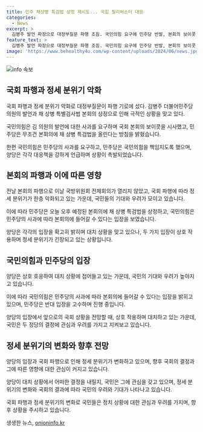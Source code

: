```yaml
---
title: 민주 채상병 특검법 상정 재시도... 국힘 필리버스터 대응
categories:
  - News
excerpt: >
  김병주 발언 파장으로 대정부질문 파행 조짐. 국민의힘 요구에 민주당 반발, 본회의 보이콧 방침. 사과 없이도 특검법 상정 가능성 열어둠. 정세균 총리와 여당, 야당 간 갈등 고조.
feature_text: >
  김병주 발언 파장으로 대정부질문 파행 조짐. 국민의힘 요구에 민주당 반발, 본회의 보이콧 방침. 사과 없이도 특검법 상정 가능성 열어둠. 정세균 총리와 여당, 야당 간 갈등 고조.
image: 'https://www.behealthy4u.com/wp-content/uploads/2024/06/news.jpg'
---
```


<p><img src="https://www.behealthy4u.com/wp-content/uploads/2024/06/news.jpg" alt="info 속보" /></p>

<h2 data-ke-size="size26">국회 파행과 정세 분위기 악화</h2>

<p>국회 파행과 정세 분위기 악화로 대정부질문이 파행 기로에 섰다. 김병주 더불어민주당 의원의 발언과 채 상병 특별검사법 본회의 상정으로 인해 극적인 상황을 맞고 있다.</p>

<p data-ke-size="size16">국민의힘은 김 의원의 발언에 대한 사과를 요구하며 국회 본회의 보이콧을 시사했고, 민주당은 무조건 본회의에 채 상병 특검법을 올린다는 방침을 밝혔습니다.</p>

<p data-ke-size="size16">한편 국민의힘은 민주당의 사과를 요구하고, 민주당은 국민의힘을 책임지도록 했으며, 양당은 각각 대응책을 강하게 언급하며 상황이 촉발되었습니다. </p>

<h2 data-ke-size="size26">본회의 파행과 이에 따른 영향</h2>

<p>전날 본회의 파행으로 이날 국방위원회 전체회의가 열리지 않았고, 국회 파행에 따라 정세 분위기가 한층 악화되고 있는 가운데, 국민들의 기대와 우려가 모이고 있습니다.</p>

<p data-ke-size="size16">이에 따라 민주당은 오늘 오후 예정된 본회의에 채 상병 특검법을 상정하고, 국민의힘은 민주당의 사과에 따라 본회의에 들어갈 수 있다는 입장을 보였습니다.</p>

<p data-ke-size="size16">양당은 각각의 입장을 확고히 밝히며 대치 상황을 맞고 있으나, 두 가지 입장이 상호 작용하며 정세 분위기가 긴장되고 있는 상황입니다.</p>

<h2 data-ke-size="size26">국민의힘과 민주당의 입장</h2>

<p>양당은 상호 호응하여 대치 상황에 접어들고 있는 가운데, 국민의 기대와 우려가 높아지고 있습니다.</p>

<p data-ke-size="size16">이에 따라 국민의힘은 민주당의 사과에 따라 본회의에 들어갈 수 있다는 입장을 밝히고 있으며, 민주당은 반대 입장을 고수하며 진행 중입니다.</p>

<p data-ke-size="size16">양당의 입장에서 앞으로의 국회 상황을 전망할 때, 상호 작용하며 대치하고 있는 가운데, 국민은 두 정당의 결정에 관심과 우려를 가지고 지켜보고 있습니다.</p>

<h2 data-ke-size="size26">정세 분위기의 변화와 향후 전망</h2>

<p>양당의 입장과 국회 파행으로 인해 정세 분위기가 변화하고 있으며, 향후 국회의 결정과 그에 따른 영향에 대한 관심이 커지고 있습니다.</p>

<p data-ke-size="size16">양당이 대치 상황에서 어떠한 결정을 내릴지, 국민은 그에 관심을 갖고 있으며, 정세 분위기의 변화와 국회의 결과에 따라 국민의 우려와 기대가 나타나고 있습니다.</p>

<p data-ke-size="size16">국회 파행과 정세 분위기의 변화로 국민들은 정치 상황에 대한 관심과 우려를 가지며, 향후 상황을 주시하고 있습니다.</p>
생생한 뉴스, <a href="https://onioninfo.kr" rel="dofollow">onioninfo.kr</a>


